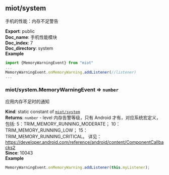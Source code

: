 <a name="module_miot/system"></a>

## miot/system
手机的性能：内存不足警告

**Export**: public  
**Doc_name**: 手机性能模块  
**Doc_index**: 7  
**Doc_directory**: system  
**Example**  
```js
import {MemoryWarningEvent} from "miot"
...
MemoryWarningEvent.onMemoryWarning.addListener(//listener)
...
```
<a name="module_miot/system.MemoryWarningEvent"></a>

### miot/system.MemoryWarningEvent ⇒ <code>number</code>
应用内存不足时的通知

**Kind**: static constant of [<code>miot/system</code>](#module_miot/system)  
**Returns**: <code>number</code> - level 内存告警等级，只有 Android 才有，对应系统宏定义，包括:
5：TRIM_MEMORY_RUNNING_MODERATE；
10：TRIM_MEMORY_RUNNING_LOW；
15：TRIM_MEMORY_RUNNING_CRITICAL。
详见：https://developer.android.com/reference/android/content/ComponentCallbacks2  
**Since**: 10043  
**Example**  
```js
MemoryWarningEvent.onMemoryWarning.addListener(this.myListener);
```
